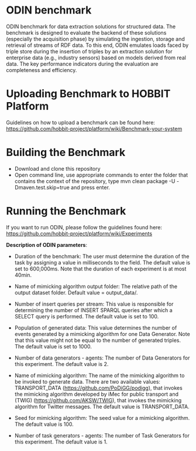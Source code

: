 # ODIN benchmark

ODIN benchmark for data extraction solutions for structured data. The benchmark is designed to evaluate the backend of these solutions (especially the acquisition phase) by simulating the ingestion, storage and retrieval of streams of RDF data. To this end, ODIN emulates loads faced by triple store during the insertion of triples by an extraction solution for enterprise data (e.g., industry sensors) based on models derived from real data. The key performance indicators during the evaluation are completeness and efficiency.

# Uploading Benchmark to HOBBIT Platform
Guidelines on how to upload a benchmark can be found here: https://github.com/hobbit-project/platform/wiki/Benchmark-your-system

# Building the Benchmark
* Download and clone this repository
* Open command line, use appropriate commands to enter the folder that contains the context of the repository, type mvn clean package -U -Dmaven.test.skip=true and press enter.

# Running the Benchmark
If you want to run ODIN, please follow the guidelines found here: https://github.com/hobbit-project/platform/wiki/Experiments

**Description of ODIN parameters**:
* Duration of the benchmark: The user must determine the duration of the task by assigning a value in milliseconds to the field. The default value is set to 600,000ms. Note that the duration of each experiment is at most 40min.

* Name of mimicking algorithm output folder: The relative path of the output dataset folder. Default value =  output_data/. 

* Number of insert queries per stream: This value is responsible for determining the number of INSERT SPARQL queries after which a SELECT query is performed. The default value is set to 100.

* Population of generated data: This value determines the number of events generated by a mimicking algorithm for one Data Generator. Note that this value might not be equal to the number of generated triples. The default value is set to 1000.

* Number of data generators - agents: The number of Data Generators for this experiment. The default value is 2.

* Name of mimicking algorithm: The name of the mimicking algorithm to be invoked to generate data. There are two available values: TRANSPORT\_DATA (https://github.com/PoDiGG/podigg), that invokes the mimicking algorithm developed by iMec for public transport 
  and (TWIG) (https://github.com/AKSW/TWIG), that invokes the mimicking algorithm for Twitter messages. The default value is TRANSPORT\_DATA.
  
* Seed for mimicking algorithm: The seed value for a mimicking algorithm. The default value is 100.

* Number of task generators - agents:  The number of Task Generators for this experiment. The default value is 1.
